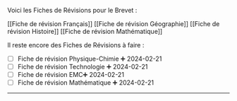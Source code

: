 Voici les Fiches de Révisions pour le Brevet :

[[Fiche de révision Français]]
[[Fiche de révision Géographie]]
[[Fiche de révision Histoire]]
[[Fiche de révision Mathématique]]

Il reste encore des Fiches de Révisions à faire :

- [ ] Fiche de révision Physique-Chimie ➕ 2024-02-21
- [ ] Fiche de révision Technologie  ➕ 2024-02-21 
- [ ] Fiche de révision EMC➕ 2024-02-21 
- [ ] Fiche de révision Mathématique ➕ 2024-02-21

---